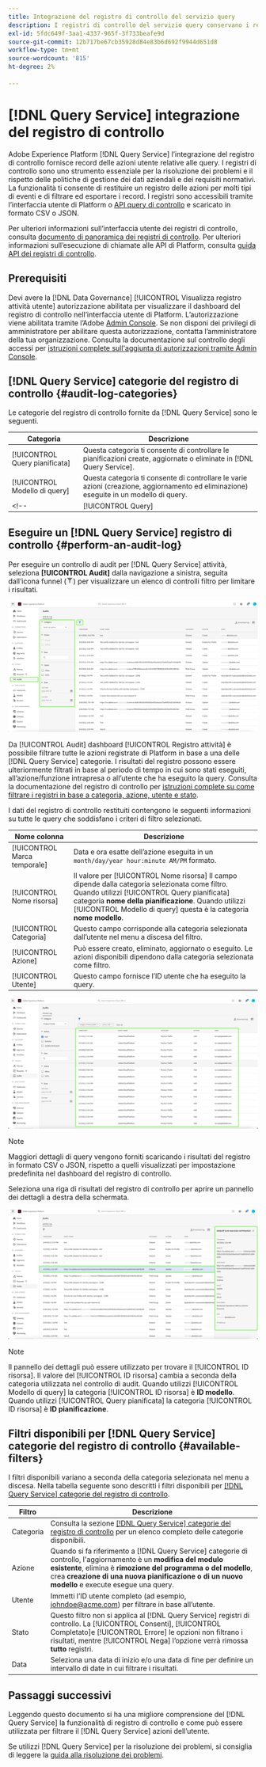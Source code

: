 ```yaml
---
title: Integrazione del registro di controllo del servizio query
description: I registri di controllo del servizio query conservano i record per varie azioni dell’utente per creare un audit trail per la risoluzione dei problemi o per rispettare le politiche di gestione dei dati aziendali e i requisiti normativi. Questa esercitazione fornisce una panoramica delle funzioni del registro di controllo specifiche di Query Service.
exl-id: 5fdc649f-3aa1-4337-965f-3f733beafe9d
source-git-commit: 12b717be67cb35928d84e83b6d692f9944d651d8
workflow-type: tm+mt
source-wordcount: '815'
ht-degree: 2%

---
```


# [!DNL Query Service] integrazione del registro di controllo

Adobe Experience Platform [!DNL Query Service] l’integrazione del registro di controllo fornisce record delle azioni utente relative alle query. I registri di controllo sono uno strumento essenziale per la risoluzione dei problemi e il rispetto delle politiche di gestione dei dati aziendali e dei requisiti normativi. La funzionalità ti consente di restituire un registro delle azioni per molti tipi di eventi e di filtrare ed esportare i record. I registri sono accessibili tramite l’interfaccia utente di Platform o [API query di controllo](https://www.adobe.io/experience-platform-apis/references/audit-query/) e scaricato in formato CSV o JSON.

Per ulteriori informazioni sull’interfaccia utente dei registri di controllo, consulta [documento di panoramica dei registri di controllo](../../landing/governance-privacy-security/audit-logs/overview.md). Per ulteriori informazioni sull’esecuzione di chiamate alle API di Platform, consulta [guida API dei registri di controllo](../../landing/api-guide.md).

## Prerequisiti

Devi avere la [!DNL Data Governance] [!UICONTROL Visualizza registro attività utente] autorizzazione abilitata per visualizzare il dashboard del registro di controllo nell’interfaccia utente di Platform. L’autorizzazione viene abilitata tramite l’Adobe [Admin Console](https://adminconsole.adobe.com/). Se non disponi dei privilegi di amministratore per abilitare questa autorizzazione, contatta l’amministratore della tua organizzazione. Consulta la documentazione sul controllo degli accessi per [istruzioni complete sull&#39;aggiunta di autorizzazioni tramite Admin Console](../../access-control/home.md).

## [!DNL Query Service] categorie del registro di controllo {#audit-log-categories}

Le categorie del registro di controllo fornite da [!DNL Query Service] sono le seguenti.

| Categoria | Descrizione |
|---|---|
| [!UICONTROL Query pianificata] | Questa categoria ti consente di controllare le pianificazioni create, aggiornate o eliminate in [!DNL Query Service]. |
| [!UICONTROL Modello di query] | Questa categoria ti consente di controllare le varie azioni (creazione, aggiornamento ed eliminazione) eseguite in un modello di query. |
<!-- | [!UICONTROL Query] | This category allows you to audit query executions. | -->

## Eseguire un [!DNL Query Service] registro di controllo {#perform-an-audit-log}

Per eseguire un controllo di audit per [!DNL Query Service] attività, seleziona **[!UICONTROL Audit]** dalla navigazione a sinistra, seguita dall’icona funnel (![Icona filtro.](../images/audit-log/filter.png)) per visualizzare un elenco di controlli filtro per limitare i risultati.

![Dashboard del registro di controllo dell’interfaccia utente di Platform con &quot;Audit&quot; nella navigazione a sinistra e i controlli del filtro evidenziati.](../images/audit-log/filter-controls.png)

Da [!UICONTROL Audit] dashboard [!UICONTROL Registro attività] è possibile filtrare tutte le azioni registrate di Platform in base a una delle [!DNL Query Service] categorie. I risultati del registro possono essere ulteriormente filtrati in base al periodo di tempo in cui sono stati eseguiti, all’azione/funzione intrapresa o all’utente che ha eseguito la query. Consulta la documentazione del registro di controllo per [istruzioni complete su come filtrare i registri in base a categoria, azione, utente e stato](../../landing/governance-privacy-security/audit-logs/overview.md#managing-audit-logs-in-the-ui).

I dati del registro di controllo restituiti contengono le seguenti informazioni su tutte le query che soddisfano i criteri di filtro selezionati.

| Nome colonna | Descrizione |
|---|---|
| [!UICONTROL Marca temporale] | Data e ora esatte dell’azione eseguita in un `month/day/year hour:minute AM/PM` formato. |
| [!UICONTROL Nome risorsa] | Il valore per [!UICONTROL Nome risorsa] Il campo dipende dalla categoria selezionata come filtro. Quando utilizzi [!UICONTROL Query pianificata] categoria **nome della pianificazione**. Quando utilizzi [!UICONTROL Modello di query] questa è la categoria **nome modello**. |
| [!UICONTROL Categoria] | Questo campo corrisponde alla categoria selezionata dall’utente nel menu a discesa del filtro. |
| [!UICONTROL Azione] | Può essere creato, eliminato, aggiornato o eseguito. Le azioni disponibili dipendono dalla categoria selezionata come filtro. |
| [!UICONTROL Utente] | Questo campo fornisce l’ID utente che ha eseguito la query. |

![Il dashboard Audit con il registro attività filtrato evidenziato.](../images/audit-log/filtered-activity.png)

>[!NOTE]
>
>Maggiori dettagli di query vengono forniti scaricando i risultati del registro in formato CSV o JSON, rispetto a quelli visualizzati per impostazione predefinita nel dashboard del registro di controllo.

Seleziona una riga di risultati del registro di controllo per aprire un pannello dei dettagli a destra della schermata.

![Controlla la scheda del registro attività del dashboard con il pannello dei dettagli evidenziato.](../images/audit-log/details-panel.png)

>[!NOTE]
>
>Il pannello dei dettagli può essere utilizzato per trovare il [!UICONTROL ID risorsa]. Il valore del [!UICONTROL ID risorsa] cambia a seconda della categoria utilizzata nel controllo di audit. Quando utilizzi [!UICONTROL Modello di query] la categoria [!UICONTROL ID risorsa] è **ID modello**. Quando utilizzi [!UICONTROL Query pianificata] la categoria [!UICONTROL ID risorsa] è  **ID pianificazione**.

## Filtri disponibili per [!DNL Query Service] categorie del registro di controllo {#available-filters}

I filtri disponibili variano a seconda della categoria selezionata nel menu a discesa. Nella tabella seguente sono descritti i filtri disponibili per [[!DNL Query Service] categorie del registro di controllo](#audit-log-categories).

| Filtro | Descrizione |
|---|---|
| Categoria | Consulta la sezione [[!DNL Query Service] categorie del registro di controllo](#audit-log-categories) per un elenco completo delle categorie disponibili. |
| Azione | Quando si fa riferimento a [!DNL Query Service] categorie di controllo, l&#39;aggiornamento è un **modifica del modulo esistente**, elimina è **rimozione del programma o del modello**, crea **creazione di una nuova pianificazione o di un nuovo modello** e execute esegue una query. |
| Utente | Immetti l’ID utente completo (ad esempio, johndoe@acme.com) per filtrare in base all’utente. |
| Stato | Questo filtro non si applica al [!DNL Query Service] registri di controllo. La [!UICONTROL Consenti], [!UICONTROL Completato]e [!UICONTROL Errore] le opzioni non filtrano i risultati, mentre [!UICONTROL Nega] l’opzione verrà rimossa **tutto** registri. |
| Data | Seleziona una data di inizio e/o una data di fine per definire un intervallo di date in cui filtrare i risultati. |

## Passaggi successivi

Leggendo questo documento si ha una migliore comprensione del [!DNL Query Service] la funzionalità di registro di controllo e come può essere utilizzata per filtrare il [!DNL Query Service] azioni dell’utente.

Se utilizzi [!DNL Query Service] per la risoluzione dei problemi, si consiglia di leggere la [guida alla risoluzione dei problemi](../troubleshooting-guide.md).
